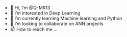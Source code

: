 - 👋 Hi, I’m @Q-MR13
- 👀 I’m interested in Deep Learning
- 🌱 I’m currently learning Machine learning and Python
- 💞️ I’m looking to collaborate on ANN projects
- 📫 How to reach me ...

<!---
Q-MR13/Q-MR13 is a ✨ special ✨ repository because its `README.md` (this file) appears on your GitHub profile.
You can click the Preview link to take a look at your changes.
--->

